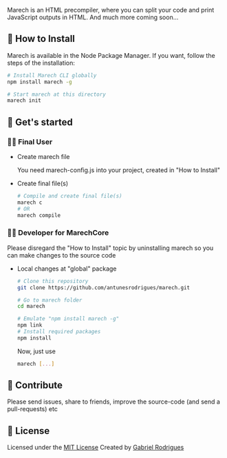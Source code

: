 Marech is an HTML precompiler, where you can split your code and print JavaScript outputs in HTML. And much more coming soon...


## 🕺 How to Install
  Marech is available in the Node Package Manager. If you want, follow the steps of the installation:

  ```sh
  # Install Marech CLI globally
  npm install marech -g

  # Start marech at this directory 
  marech init
  ```


## 🤙 Get's started
### 👨‍🎨 Final User
  - Create marech file
  
    You need marech-config.js into your project, created in "How to Install"

  - Create final file(s)
    ```sh
    # Compile and create final file(s)
    marech c
    # OR
    marech compile
    ```

### 👨‍🔬 Developer for MarechCore
  Please disregard the "How to Install" topic by uninstalling marech so you can make changes to the source code

  - Local changes at "global" package
    ```sh
    # Clone this repository
    git clone https://github.com/antunesrodrigues/marech.git

    # Go to marech folder
    cd marech
    
    # Emulate "npm install marech -g"
    npm link
    # Install required packages
    npm install
    ```

    Now, just use
    ```sh
    marech [...]
    ```


## 🤝 Contribute
Please send issues, share to friends, improve the source-code (and send a pull-requests) etc


## 📝 License
Licensed under the [MIT License](LICENSE.txt)
Created by [Gabriel Rodrigues](https://github.com/antunesrodrigues)